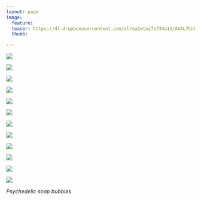 ```yaml
---
layout: page
image:
  feature:
  teaser: https://dl.dropboxusercontent.com/sh/ea1wtnz7z734o12/AAAL7CnN_BTEiKaCQhucCb09a/abstraktit-muut/1/DS47614_20-245px.jpg
  thumb:

---
```


[![](https://dl.dropboxusercontent.com/sh/ea1wtnz7z734o12/AABlX-6QR-efTSEhZvWfeyyCa/abstraktit-muut/1/DS47614_2-800px.jpg)](https://dl.dropboxusercontent.com/sh/ea1wtnz7z734o12/AADQSh0qjI7boFIgTabEt1z3a/abstraktit-muut/1/DS47614_2.jpg)

[![](https://dl.dropboxusercontent.com/sh/ea1wtnz7z734o12/AACMWmjeZc-u8BoC0pV0iKF2a/abstraktit-muut/1/DS47614_4-800px.jpg)](https://dl.dropboxusercontent.com/sh/ea1wtnz7z734o12/AABbp5fIvYGHSe6BES10uPnca/abstraktit-muut/1/DS47614_4.jpg)

[![](https://dl.dropboxusercontent.com/sh/ea1wtnz7z734o12/AABcoexzq1sYnmXDzmLp7p1Na/abstraktit-muut/1/DS47614_8-800px.jpg)](https://dl.dropboxusercontent.com/sh/ea1wtnz7z734o12/AAAUaZj2GTCgExjraN3VZk-ea/abstraktit-muut/1/DS47614_8.jpg)

[![](https://dl.dropboxusercontent.com/sh/ea1wtnz7z734o12/AAD_AcQcK6_lA1Izzlkpp_Qfa/abstraktit-muut/1/DS47614_10-800px.jpg)](https://dl.dropboxusercontent.com/sh/ea1wtnz7z734o12/AACsAu-IuFtzpvC1TImfPesca/abstraktit-muut/1/DS47614_10.jpg)

[![](https://dl.dropboxusercontent.com/sh/ea1wtnz7z734o12/AADJHETrUwu_39JTx9dnMLPta/abstraktit-muut/1/DS47614_11-800px.jpg)](https://dl.dropboxusercontent.com/sh/ea1wtnz7z734o12/AAA_xFJFEtEDf4gt_FD3OiIia/abstraktit-muut/1/DS47614_11.jpg)

[![](https://dl.dropboxusercontent.com/sh/ea1wtnz7z734o12/AABCjngfNbv0Pu1RdUhJ5OpIa/abstraktit-muut/1/DS47614_5-800px.jpg)](https://dl.dropboxusercontent.com/sh/ea1wtnz7z734o12/AAAfw0F7E-_3Ia0HoKTruUy1a/abstraktit-muut/1/DS47614_5.jpg)

[![](https://dl.dropboxusercontent.com/sh/ea1wtnz7z734o12/AAB_VO_14_7sEaZUuZij2sifa/abstraktit-muut/1/DS47614_12-800px.jpg)](https://dl.dropboxusercontent.com/sh/ea1wtnz7z734o12/AAApmDTbJDMt-2wdwx1YxkMCa/abstraktit-muut/1/DS47614_12.jpg)

[![](https://dl.dropboxusercontent.com/sh/ea1wtnz7z734o12/AABxNLP4UG4aSjj1M2lR_wA4a/abstraktit-muut/1/DS47614_13-800px.jpg)](https://dl.dropboxusercontent.com/sh/ea1wtnz7z734o12/AAAQATS7lgc4rweWWLDfbCvea/abstraktit-muut/1/DS47614_13.jpg)

[![](https://dl.dropboxusercontent.com/sh/ea1wtnz7z734o12/AACtAIyiUHN9oduz27Z79p-Na/abstraktit-muut/1/DS47614_17-800px.jpg)](https://dl.dropboxusercontent.com/sh/ea1wtnz7z734o12/AADwVaNiKFXpCcT39F9G2Kw_a/abstraktit-muut/1/DS47614_17.jpg)

[![](https://dl.dropboxusercontent.com/sh/ea1wtnz7z734o12/AACULmkQ6ZcPFflX5loeMBeXa/abstraktit-muut/1/DS47614_18-800px.jpg)](https://dl.dropboxusercontent.com/sh/ea1wtnz7z734o12/AAA2T73puNULP1X0sChFhzBNa/abstraktit-muut/1/DS47614_18.jpg)

[![](https://dl.dropboxusercontent.com/sh/ea1wtnz7z734o12/AAAiboKt9jtr_E71Pa52p2Y3a/abstraktit-muut/1/DS47614_19-800px.jpg)](https://dl.dropboxusercontent.com/sh/ea1wtnz7z734o12/AAB9llD8To_As8gQHGiDHs4Ka/abstraktit-muut/1/DS47614_19.jpg)

[![](https://dl.dropboxusercontent.com/sh/ea1wtnz7z734o12/AAAkW2TbTpcEhlZP77Ui9wAMa/abstraktit-muut/1/DS47614_21-800px.jpg)](https://dl.dropboxusercontent.com/sh/ea1wtnz7z734o12/AADIAuvFUlHpB1hXC0Zn9iAFa/abstraktit-muut/1/DS47614_21.jpg)

*Psychedelic soap bubbles*
